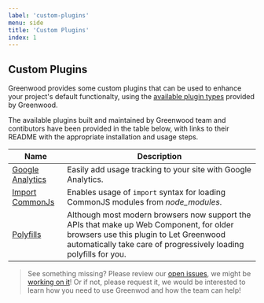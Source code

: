 ```yaml
---
label: 'custom-plugins'
menu: side
title: 'Custom Plugins'
index: 1
---
```


## Custom Plugins
Greenwood provides some custom plugins that can be used to enhance your project's default functionalty, using the [available plugin types](/plugins/) provided by Greenwood.

The available plugins built and maintained by Greenwood team and contibutors have been provided in the table below, with links to their README with the appropriate installation and usage steps.

| Name  | Description  |
|---|---|
| [Google Analytics](https://github.com/ProjectEvergreen/greenwood/tree/master/packages/plugin-google-analytics) | Easily add usage tracking to your site with Google Analytics. |
| [Import CommonJs](https://github.com/ProjectEvergreen/greenwood/tree/master/packages/plugin-import-commonjs) | Enables usage of `import` syntax for loading CommonJS modules from _node_modules_. |
| [Polyfills](https://github.com/ProjectEvergreen/greenwood/tree/master/packages/plugin-polyfills) | Although most modern browsers now support the APIs that make up Web Component, for older browsers use this plugin to Let Greenwood automatically take care of progressively loading polyfills for you. |

> See something missing?  Please review our [open issues](https://github.com/ProjectEvergreen/greenwood/issues), we might be [working on it](https://github.com/ProjectEvergreen/greenwood/projects)!  Or if not, please request it, we would be interested to learn how you need to use Greenwod and how the team can help!